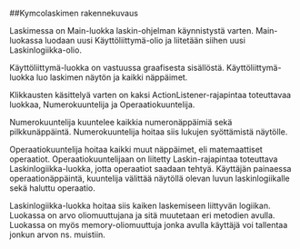 ##Kymcolaskimen rakennekuvaus

Laskimessa on Main-luokka laskin-ohjelman käynnistystä varten. Main-luokassa luodaan uusi Käyttöliittymä-olio ja liitetään siihen uusi Laskinlogiikka-olio.

Käyttöliittymä-luokka on vastuussa graafisesta sisällöstä. Käyttöliittymä-luokka luo laskimen näytön ja kaikki näppäimet.

Klikkausten käsittelyä varten on kaksi ActionListener-rajapintaa toteuttavaa luokkaa, Numerokuuntelija ja Operaatiokuuntelija.

Numerokuuntelija kuuntelee kaikkia numeronäppäimiä sekä pilkkunäppäintä. Numerokuuntelija hoitaa siis lukujen syöttämistä näytölle.

Operaatiokuuntelija hoitaa kaikki muut näppäimet, eli matemaattiset operaatiot. Operaatiokuuntelijaan on liitetty Laskin-rajapintaa toteuttava Laskinlogiikka-luokka, jotta operaatiot saadaan tehtyä. Käyttäjän painaessa operaationäppäintä, kuuntelija välittää näytöllä olevan luvun laskinlogiikalle sekä haluttu operaatio.

Laskinlogiikka-luokka hoitaa siis kaiken laskemiseen liittyvän logiikan. Luokassa on arvo oliomuuttujana ja sitä muutetaan eri metodien avulla. Luokassa on myös memory-oliomuuttuja jonka avulla käyttäjä voi tallentaa jonkun arvon ns. muistiin.


